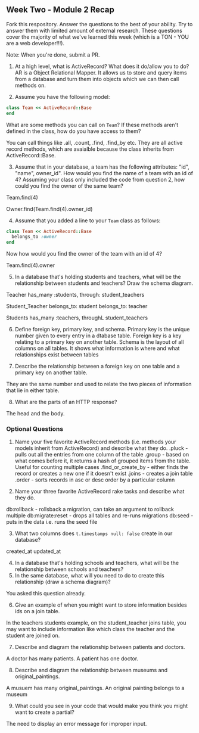 ## Week Two - Module 2 Recap

Fork this respository. Answer the questions to the best of your ability. Try to answer them with limited amount of external research. These questions cover the majority of what we've learned this week (which is a TON - YOU are a web developer!!!). 

Note: When you're done, submit a PR.

1. At a high level, what is ActiveRecord? What does it do/allow you to do?
AR is a Object Relational Mapper. It allows us to store and query items from a database and turn them into objects which we can then call methods on.

2. Assume you have the following model:

```ruby
class Team << ActiveRecord::Base
end
```

What are some methods you can call on `Team`? If these methods aren't defined in the class, how do you have access to them?

You can call things like .all, .count, .find, .find_by etc. They are all active record methods, which are avaialble because the class inherits from ActiveRecord::Base.


3. Assume that in your database, a team has the following attributes: "id", "name", owner_id". How would you find the name of a team with an id of 4? Assuming your class only included the code from question 2, how could you find the owner of the same team?

Team.find(4)

Owner.find(Team.find(4).owner_id)

4. Assume that you added a line to your `Team` class as follows:

```ruby
class Team << ActiveRecord::Base
  belongs_to :owner
end
```

Now how would you find the owner of the team with an id of 4?

Team.find(4).owner

5. In a database that's holding students and teachers, what will be the relationship between students and teachers? Draw the schema diagram.

Teacher
has_many :students, through: student_teachers

Student_Teacher
belongs_to: student
belongs_to: teacher

Students
has_many :teachers, throughL student_teachers

6. Define foreign key, primary key, and schema.
Primary key is the unique number given to every entry in a dtabase table. Foreign key is a key relating to a primary key on another table. Schema is the layout of all columns on all tables. It shows what information is where and what relationships exist between tables

7. Describe the relationship between a foreign key on one table and a primary key on another table.

They are the same number and used to relate the two pieces of information that lie in either table.

8. What are the parts of an HTTP response?

The head and the body.


### Optional Questions

1. Name your five favorite ActiveRecord methods (i.e. methods your models inherit from ActiveRecord) and describe what they do.
.pluck - pulls out all the entries from one column of the table
.group - based on what comes before it, it returns a hash of grouped items from the table. Useful for counting multiple              cases
.find_or_create_by - either finds the record or creates a new one if it doesn't exist
.joins - creates a join table
.order - sorts records in asc or desc order by a particular column

2. Name your three favorite ActiveRecord rake tasks and describe what they do.

db:rollback - rollsback a migration, can take an argument to rollback multiple
db:migrate:reset - drops all tables and re-runs migrations
db:seed - puts in the data i.e. runs the seed file

3. What two columns does `t.timestamps null: false` create in our database?

created_at
updated_at

4. In a database that's holding schools and teachers, what will be the relationship between schools and teachers?
5. In the same database, what will you need to do to create this relationship (draw a schema diagram)?

You asked this question already.

6. Give an example of when you might want to store information besides ids on a join table.

In the teachers students example, on the student_teacher joins table, you may want to include information like which class the teacher and the student are joined on.

7. Describe and diagram the relationship between patients and doctors.

A doctor has many patients. A patient has one doctor.

8. Describe and diagram the relationship between museums and original_paintings.

A musuem has many original_paintings. An original painting belongs to a museum

9. What could you see in your code that would make you think you might want to create a partial?

The need to display an error message for improper input.
